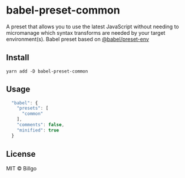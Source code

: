 # babel-preset-common

A preset that allows you to use the latest JavaScript without needing to micromanage which syntax transforms are needed by your target environment(s). Babel preset based on [@babel/preset-env](https://www.npmjs.com/package/@babel/preset-env)

## Install

```
yarn add -D babel-preset-common
```

## Usage

```js
  "babel": {
    "presets": [
      "common"
    ],
    "comments": false,
    "minified": true
  }
```

## License

MIT © Billgo
